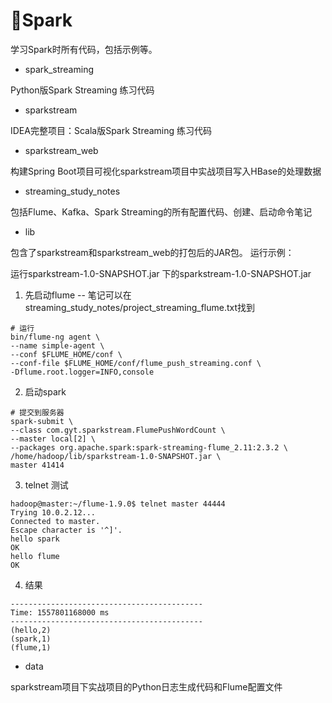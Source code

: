 # 🌟Spark
学习Spark时所有代码，包括示例等。

+ spark_streaming

Python版Spark Streaming 练习代码
+ sparkstream

IDEA完整项目：Scala版Spark Streaming 练习代码
+ sparkstream_web

构建Spring Boot项目可视化sparkstream项目中实战项目写入HBase的处理数据
+ streaming_study_notes

包括Flume、Kafka、Spark Streaming的所有配置代码、创建、启动命令笔记
+ lib

包含了sparkstream和sparkstream_web的打包后的JAR包。
运行示例：

运行sparkstream-1.0-SNAPSHOT.jar 下的sparkstream-1.0-SNAPSHOT.jar
1. 先启动flume -- 笔记可以在streaming_study_notes/project_streaming_flume.txt找到
```
# 运行
bin/flume-ng agent \
--name simple-agent \
--conf $FLUME_HOME/conf \
--conf-file $FLUME_HOME/conf/flume_push_streaming.conf \
-Dflume.root.logger=INFO,console
```

2. 启动spark
```
# 提交到服务器
spark-submit \
--class com.gyt.sparkstream.FlumePushWordCount \
--master local[2] \
--packages org.apache.spark:spark-streaming-flume_2.11:2.3.2 \
/home/hadoop/lib/sparkstream-1.0-SNAPSHOT.jar \
master 41414
```

3. telnet 测试
```
hadoop@master:~/flume-1.9.0$ telnet master 44444
Trying 10.0.2.12...
Connected to master.
Escape character is '^]'.
hello spark
OK
hello flume
OK
```

4. 结果
```
-------------------------------------------
Time: 1557801168000 ms
-------------------------------------------
(hello,2)
(spark,1)
(flume,1)
```

+ data

sparkstream项目下实战项目的Python日志生成代码和Flume配置文件
